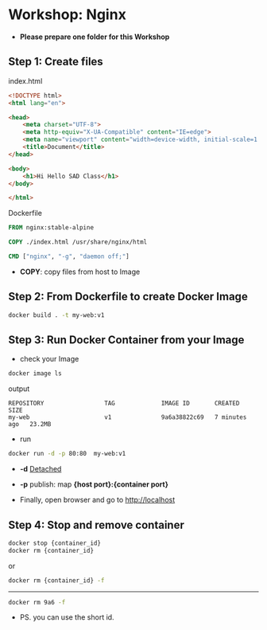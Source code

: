 # Workshop: Nginx

- **Please prepare one folder for this Workshop**

## Step 1: Create files

index.html
```html
<!DOCTYPE html>
<html lang="en">

<head>
    <meta charset="UTF-8">
    <meta http-equiv="X-UA-Compatible" content="IE=edge">
    <meta name="viewport" content="width=device-width, initial-scale=1.0">
    <title>Document</title>
</head>

<body>
    <h1>Hi Hello SAD Class</h1>
</body>

</html>
```

Dockerfile
```Dockerfile
FROM nginx:stable-alpine

COPY ./index.html /usr/share/nginx/html

CMD ["nginx", "-g", "daemon off;"]
```
- **COPY**: copy files from host to Image


## Step 2: From Dockerfile to create Docker Image
```bash
docker build . -t my-web:v1 
```

## Step 3: Run Docker Container from your Image

- check your Image
```bash
docker image ls
```


output
```
REPOSITORY                 TAG             IMAGE ID       CREATED         SIZE
my-web                     v1              9a6a38822c69   7 minutes ago   23.2MB
```

- run

```bash
docker run -d -p 80:80  my-web:v1 
```
- **-d** [Detached](https://docs.docker.com/engine/reference/run/#detached--d)
- **-p** publish: map **{host port}:{container port}**

- Finally, open browser and go to [http://localhost](http://localhost)

## Step 4: Stop and remove container
```bash
docker stop {container_id}
docker rm {container_id}
```
or
```bash
docker rm {container_id} -f
```
***
```bash
docker rm 9a6 -f
```
- PS. you can use the short id.